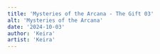 ```yaml
---
title: 'Mysteries of the Arcana - The Gift 03'
alt: 'Mysteries of the Arcana'
date: '2024-10-03'
author: 'Keira'
artist: 'Keira'
---
```

